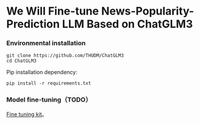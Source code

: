 # We Will Fine-tune News-Popularity-Prediction LLM Based on ChatGLM3

### Environmental installation

```shell
git clone https://github.com/THUDM/ChatGLM3
cd ChatGLM3
```

Pip installation dependency:

```
pip install -r requirements.txt
```


### Model fine-tuning（TODO）

[Fine tuning kit](finetune_demo/README.md)。

